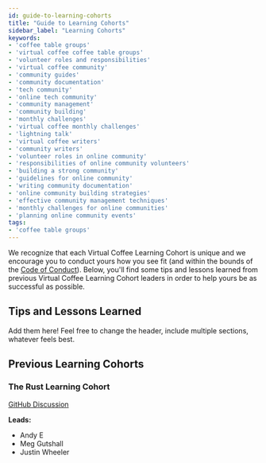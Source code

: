 ```yaml
---
id: guide-to-learning-cohorts
title: "Guide to Learning Cohorts"
sidebar_label: "Learning Cohorts"
keywords: 
- 'coffee table groups'
- 'virtual coffee coffee table groups'
- 'volunteer roles and responsibilities'
- 'virtual coffee community'
- 'community guides'
- 'community documentation'
- 'tech community'
- 'online tech community'
- 'community management'
- 'community building'
- 'monthly challenges'
- 'virtual coffee monthly challenges'
- 'lightning talk'
- 'virtual coffee writers'
- 'community writers'
- 'volunteer roles in online community'
- 'responsibilities of online community volunteers'
- 'building a strong community'
- 'guidelines for online community'
- 'writing community documentation'
- 'online community building strategies'
- 'effective community management techniques'
- 'monthly challenges for online communities'
- 'planning online community events'
tags: 
- 'coffee table groups'
---
```


We recognize that each Virtual Coffee Learning Cohort is unique and we encourage you to conduct yours how you see fit (and within the bounds of the [Code of Conduct](https://virtualcoffee.io/code-of-conduct)). Below, you'll find some tips and lessons learned from previous Virtual Coffee Learning Cohort leaders in order to help yours be as successful as possible.

## Tips and Lessons Learned

Add them here! Feel free to change the header, include multiple sections, whatever feels best.

## Previous Learning Cohorts

### The Rust Learning Cohort

[GitHub Discussion](https://github.com/orgs/Virtual-Coffee/discussions/1122)

**Leads:**

- Andy E
- Meg Gutshall
- Justin Wheeler
